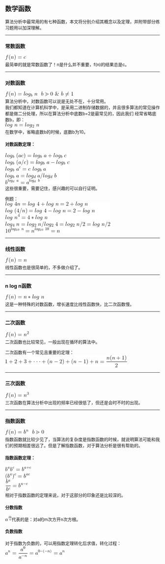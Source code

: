 ## 数学函数
算法分析中最常用的有七种函数，本文将分别介绍其概念以及定理，并附带部分练习题用以加深理解。
___
### 常数函数
![](../../images/1.gif "1")  
最简单的就是常数函数了！n是什么并不重要，f(n)的结果总是c。
___
### 对数函数
![](../../images/2.gif "2")  
算法分析中，对数函数可以说是无处不在，十分常用。  
我们都知道在计算机科学中，是采用二进制存储数据的，并且很多算法的常见操作都是做二分处理，所以在算法分析中底数b=2是最常见的，因此我们
经常省略底数b，即：  
![](../../images/3.gif "3")  
在数学中，省略底数b的时候，底数b为10。
#### 对数函数定理：  
![](../../images/4.gif "4")  
这些很重要，需要记住，感兴趣的可以自行证明。  

例题：  
![](../../images/5.gif "5")
___  
### 线性函数
![](../../images/6.gif "6")  
线性函数也是很简单的，不多做介绍了。
___
### n log n函数
![](../../images/7.gif "7")  
这是一种特殊的对数函数，增长速度比线性函数快，比二次函数慢。  
___
### 二次函数
![](../../images/8.gif "8")  
二次函数也比较常见，一般出现在循环的算法中。 

二次函数有一个常见且重要的定理：  
![](../../images/9.gif "9") 
___
### 三次函数
![](../../images/12.gif "12")  
三次函数在算法分析中出现的频率已经很低了，但还是会时不时的出现。
___
### 指数函数
![](../../images/10.gif "10")  
指数函数就比较少见了，当算法的复杂度是指数函数的时候，就说明算法可能和我们的预期相差很远了。但是了解指数函数，对于算法分析是很有帮助的。

#### 指数函数定理：  
![](../../images/11.gif "11")  
相对于指数函数的定理来说，对于这部分的印象还是比较深的。

#### 分数指数 
![](../../images/13.gif "13")代表的是：对a的m次方开n次方根。
#### 负数指数
对于指数为负数的，可以用指数定理转化后求值，转化过程：  
![](../../images/14.gif "14")